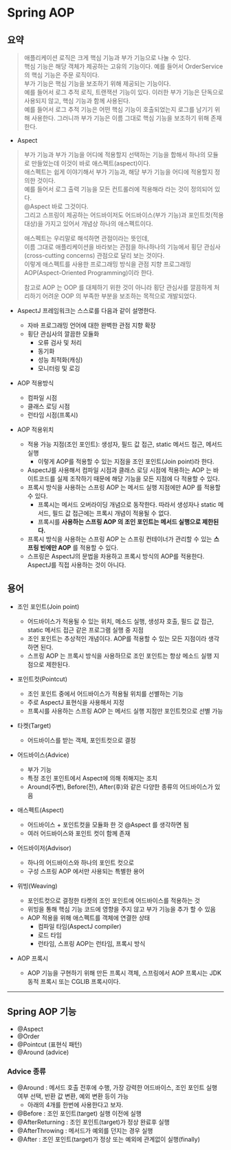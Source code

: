 # Spring AOP

## 요약
> 애플리케이션 로직은 크게 핵심 기능과 부가 기능으로 나눌 수 있다.  
> 핵심 기능은 해당 객체가 제공하는 고유의 기능이다. 예를 들어서 OrderService 의 핵심 기능은 주문 로직이다.  
> 부가 기능은 핵심 기능을 보조하기 위해 제공되는 기능이다.   
> 예를 들어서 로그 추적 로직, 트랜잭션 기능이 있다. 이러한 부가 기능은 단독으로 사용되지 않고, 핵심 기능과 함께 사용된다.   
> 예를 들어서 로그 추적 기능은 어떤 핵심 기능이 호출되었는지 로그를 남기기 위해 사용한다. 그러니까 부가 기능은 이름 그대로 핵심 기능을 보조하기 위해 존재한다.
- Aspect
> 부가 기능과 부가 기능을 어디에 적용할지 선택하는 기능을 합해서 하나의 모듈로 만들었는데 이것이 바로 애스펙트(aspect)이다.  
> 애스펙트는 쉽게 이야기해서 부가 기능과, 해당 부가 기능을 어디에 적용할지 정의한 것이다.     
> 예를 들어서 로그 출력 기능을 모든 컨트롤러에 적용해라 라는 것이 정의되어 있다.  
> @Aspect 바로 그것이다.   
> 그리고 스프링이 제공하는 어드바이저도 어드바이스(부가 기능)과 포인트컷(적용 대상)을 가지고 있어서 개념상 하나의 애스펙트이다.
> 
> 애스펙트는 우리말로 해석하면 관점이라는 뜻인데,   
> 이름 그대로 애플리케이션을 바라보는 관점을 하나하나의 기능에서 횡단 관심사(cross-cutting concerns) 관점으로 달리 보는 것이다.   
> 이렇게 애스펙트를 사용한 프로그래밍 방식을 관점 지향 프로그래밍 AOP(Aspect-Oriented Programming)이라 한다.
> 
> 참고로 AOP 는 OOP 를 대체하기 위한 것이 아니라 횡단 관심사를 깔끔하게 처리하기 어려운 OOP 의 부족한 부분을 보조하는 목적으로 개발되었다.

- AspectJ 프레임워크는 스스로를 다음과 같이 설명한다.
  - 자바 프로그래밍 언어에 대한 완벽한 관점 지향 확장 
  - 횡단 관심사의 깔끔한 모듈화
    - 오류 검사 및 처리
    - 동기화
    - 성능 최적화(캐싱)
    - 모니터링 및 로깅
    
- AOP 적용방식
  - 컴파일 시점
  - 클래스 로딩 시점
  - 런타임 시점(프록시)


- AOP 적용위치
  - 적용 가능 지점(조인 포인트): 생성자, 필드 값 접근, static 메서드 접근, 메서드 실행
    - 이렇게 AOP를 적용할 수 있는 지점을 조인 포인트(Join point)라 한다.
  - AspectJ를 사용해서 컴파일 시점과 클래스 로딩 시점에 적용하는 AOP 는 바이트코드를 실제 조작하기 때문에 해당 기능을 모든 지점에 다 적용할 수 있다.
  - 프록시 방식을 사용하는 스프링 AOP 는 메서드 실행 지점에만 AOP 를 적용할 수 있다.
    - 프록시는 메서드 오버라이딩 개념으로 동작한다. 따라서 생성자나 static 메서드, 필드 값 접근에는 프록시 개념이 적용될 수 없다.
    - 프록시를 <b>사용하는 스프링 AOP 의 조인 포인트는 메서드 실행으로 제한된다.</b>
  - 프록시 방식을 사용하는 스프링 AOP 는 스프링 컨테이너가 관리할 수 있는 <b>스프링 빈에만 AOP</b> 를 적용할 수 있다.
  - 스프링은 AspectJ의 문법을 차용하고 프록시 방식의 AOP를 적용한다. AspectJ를 직접 사용하는 것이 아니다.

## 용어
- 조인 포인트(Join point)
  - 어드바이스가 적용될 수 있는 위치, 메소드 실행, 생성자 호출, 필드 값 접근, static 메서드 접근 같은 프로그램 실행 중 지점
  - 조인 포인트는 추상적인 개념이다. AOP를 적용할 수 있는 모든 지점이라 생각하면 된다.
  - 스프링 AOP 는 프록시 방식을 사용하므로 조인 포인트는 항상 메소드 실행 지점으로 제한된다.


- 포인트컷(Pointcut)
  - 조인 포인트 중에서 어드바이스가 적용될 위치를 선별하는 기능
  - 주로 AspectJ 표현식을 사용해서 지정
  - 프록시를 사용하는 스프링 AOP 는 메서드 실행 지점만 포인트컷으로 선별 가능


- 타켓(Target)
  - 어드바이스를 받는 객체, 포인트컷으로 결정


- 어드바이스(Advice)
  - 부가 기능
  - 특정 조인 포인트에서 Aspect에 의해 취해지는 조치
  - Around(주변), Before(전), After(후)와 같은 다양한 종류의 어드바이스가 있음 
  

- 애스펙트(Aspect)
  - 어드바이스 + 포인트컷을 모듈화 한 것 @Aspect 를 생각하면 됨
  - 여러 어드바이스와 포인트 컷이 함께 존재


- 어드바이저(Advisor)
  - 하나의 어드바이스와 하나의 포인트 컷으로 
  - 구성 스프링 AOP 에서만 사용되는 특별한 용어


- 위빙(Weaving)
  - 포인트컷으로 결정한 타켓의 조인 포인트에 어드바이스를 적용하는 것
  - 위빙을 통해 핵심 기능 코드에 영향을 주지 않고 부가 기능을 추가 할 수 있음
  - AOP 적용을 위해 애스펙트를 객체에 연결한 상태
    - 컴파일 타임(AspectJ compiler)
    - 로드 타임
    - 런타임, 스프링 AOP는 런타임, 프록시 방식


- AOP 프록시
  - AOP 기능을 구현하기 위해 만든 프록시 객체, 스프링에서 AOP 프록시는 JDK 동적 프록시 또는 CGLIB 프록시이다.
---

## Spring AOP 기능
 - @Aspect
 - @Order
 - @Pointcut (표현식 패턴)
 - @Around (advice)
### Advice 종류
- @Around : 메서드 호출 전후에 수행, 가장 강력한 어드바이스, 조인 포인트 실행 여부 선택, 반환 값 변환, 예외 변환 등이 가능
  - 아래의 4개를 한번에 사용한다고 보자.
- @Before : 조인 포인트(target) 실행 이전에 실행
- @AfterReturning : 조인 포인트(target)가 정상 완료후 실행 
- @AfterThrowing : 메서드가 예외를 던지는 경우 실행
- @After : 조인 포인트(target)가 정상 또는 예외에 관계없이 실행(finally)
